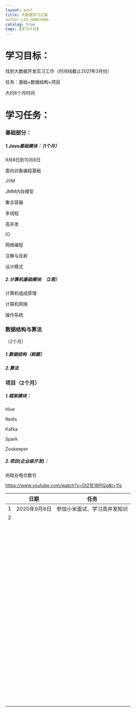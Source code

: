 ```yaml
---
layout: post
title: 大数据学习之路
author:LIU,HONGYANG
catalog: true
tags: [学习计划]
---
```




# 学习目标：

找到大数据开发实习工作（时间线截止2021年3月份）

任务：基础+数据结构+项目

大约6个月时间



# 学习任务：



### 基础部分：



##### 1.Java基础模块：（1个月）

9月8日到10月8日



面向对象编程基础

JVM

JMM内存模型

集合容器

多线程

高并发

IO

网络编程

注解与反射

设计模式



##### 2.计算机基础模块: （2周）



计算机组成原理

计算机网络

操作系统





### 数据结构与算法

（2个月）

##### 1.数据结构（刷题）

##### 2.算法





### 项目（2个月）



##### 1.框架模块：



Hive

Redis

Kafka

Spark

Zookeeper



##### 2.项目(企业级开发)：

尚硅谷电仓数仓

https://www.youtube.com/watch?v=Gt21E16PIQg&t=11s





|      | 日期         | 任务                         |
| ---- | ------------ | ---------------------------- |
| 1    | 2020年9月8日 | 参加小米面试、学习高并发知识 |
| 2    |              |                              |
|      |              |                              |
|      |              |                              |
|      |              |                              |
|      |              |                              |
|      |              |                              |
|      |              |                              |
|      |              |                              |
|      |              |                              |
|      |              |                              |
|      |              |                              |
|      |              |                              |
|      |              |                              |
|      |              |                              |
|      |              |                              |
|      |              |                              |
|      |              |                              |
|      |              |                              |
|      |              |                              |
|      |              |                              |
|      |              |                              |
|      |              |                              |
|      |              |                              |
|      |              |                              |
|      |              |                              |
|      |              |                              |
|      |              |                              |
|      |              |                              |
|      |              |                              |
|      |              |                              |
|      |              |                              |
|      |              |                              |
|      |              |                              |
|      |              |                              |
|      |              |                              |
|      |              |                              |
|      |              |                              |
|      |              |                              |
|      |              |                              |
|      |              |                              |
|      |              |                              |
|      |              |                              |
|      |              |                              |
|      |              |                              |
|      |              |                              |
|      |              |                              |
|      |              |                              |
|      |              |                              |
|      |              |                              |
|      |              |                              |
|      |              |                              |
|      |              |                              |
|      |              |                              |
|      |              |                              |
|      |              |                              |
|      |              |                              |
|      |              |                              |
|      |              |                              |
|      |              |                              |
|      |              |                              |
|      |              |                              |
|      |              |                              |
|      |              |                              |
|      |              |                              |
|      |              |                              |
|      |              |                              |
|      |              |                              |
|      |              |                              |
|      |              |                              |
|      |              |                              |
|      |              |                              |
|      |              |                              |
|      |              |                              |
|      |              |                              |
|      |              |                              |
|      |              |                              |
|      |              |                              |
|      |              |                              |
|      |              |                              |
|      |              |                              |
|      |              |                              |
|      |              |                              |
|      |              |                              |
|      |              |                              |
|      |              |                              |
|      |              |                              |
|      |              |                              |
|      |              |                              |
|      |              |                              |
|      |              |                              |
|      |              |                              |
|      |              |                              |
|      |              |                              |
|      |              |                              |
|      |              |                              |
|      |              |                              |
|      |              |                              |

